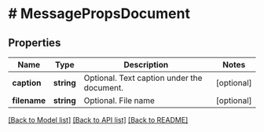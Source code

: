 # # MessagePropsDocument

## Properties

Name | Type | Description | Notes
------------ | ------------- | ------------- | -------------
**caption** | **string** | Optional. Text caption under the document. | [optional]
**filename** | **string** | Optional. File name | [optional]

[[Back to Model list]](../../README.md#models) [[Back to API list]](../../README.md#endpoints) [[Back to README]](../../README.md)
